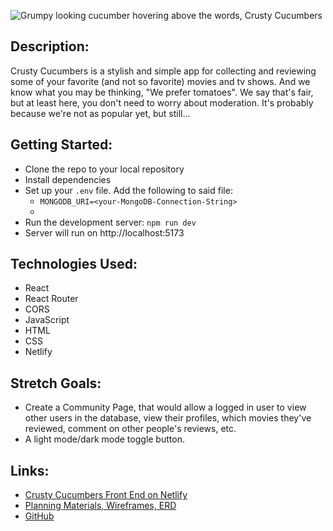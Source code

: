 ![Grumpy looking cucumber hovering above the words, Crusty Cucumbers](https://i.imgur.com/MKjIZrP.png)

## Description:
Crusty Cucumbers is a stylish and simple app for collecting and reviewing some of your favorite (and not so favorite) movies and tv shows.  And we know what you may be thinking, "We prefer tomatoes".  We say that's fair, but at least here, you don't need to worry about moderation.  It's probably because we're not as popular yet, but still... 

## Getting Started:
- Clone the repo to your local repository
- Install dependencies
- Set up your ```.env``` file.  Add the following to said file: 
    - ```MONGODB_URI=<your-MongoDB-Connection-String>```
    - 
- Run the development server: ```npm run dev```  
- Server will run on http://localhost:5173

## Technologies Used:
- React
- React Router 
- CORS
- JavaScript
- HTML
- CSS
- Netlify

## Stretch Goals:
- Create a Community Page, that would allow a logged in user to view other users in the database, view their profiles, which movies they've reviewed, comment on other people's reviews, etc.
- A light mode/dark mode toggle button.

## Links: 
- [Crusty Cucumbers Front End on Netlify](https://crusty-cucumbers.netlify.app/)
- [Planning Materials, Wireframes, ERD](https://trello.com/b/ZFN2Kx8r/project-3-movie-app-crusty-cucumbers)
- [GitHub](https://github.com/DCampbell0519/crusty-cucumbers-front-end)